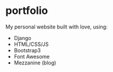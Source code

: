portfolio
=========
My personal website built with love, using:

- Django
- HTML/CSS/JS
- Bootstrap3
- Font Awesome
- Mezzanine (blog)
